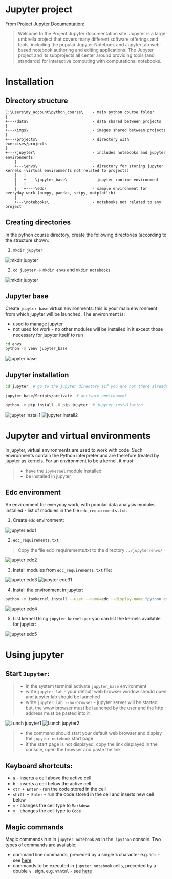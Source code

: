 # Jupyter project

From [Project Jupyter Documentation](https://docs.jupyter.org/en/latest/):
>Welcome to the Project Jupyter documentation site. Jupyter is a large umbrella project that covers many different
software offerings and tools, including the popular Jupyter Notebook and JupyterLab web-based notebook authoring and
editing applications. The Jupyter project and its subprojects all center around providing tools (and standards) for
interactive computing with computational notebooks.


# Installation

## Directory structure

```plaintext
C:\Users\my_account\python_course\    - main python course folder
|
+---\data\                            - data shared between projects
|
+---\imgs\                            - images shared between projects
|
+---\projects\                        - directory with exercises/projects
|
+---\jupyter\                         - includes notebooks and jupyter environments
    |   
    +---\envs\                        - directory for storing jupyter kernels (virtual environments not related to projects)
    |   |
    |   +----\jupyter_base\           - jupyter runtime environment
    |   |
    |   +----\edc\                    - sample environment for everyday work (numpy, pandas, scipy, matplotlib)
    |
    +---\notebooks\                   - notebooks not related to any project
```

## Creating directories
In the python course directory, create the following directories (according to the structure shown: 
1. `mkdir jupyter`

  ![mkdir jupyter](imgs/jup_mkdir1.jpg)

2. `cd jupyter` -> `mkdir envs` and `mkdir notebooks`

  ![mkdir jupyter](imgs/jup_mkdir2.jpg)



## Jupyter base
Create `jupyter base` virtual environments: this is your main environment from which jupyter will be launched. The environment is:
- used to manage jupyter
- not used for work - no other modules will be installed in it except those necessary for jupyter itself to run

```bash
cd envs
python -m venv jupyter_base
```
![jupyter base](imgs/jup_base.jpg)


## Jupyter installation

```bash
cd jupyter  # go to the jupyter directory (if you are not there already)

jupyter_base/Scripts/activate  # activate environment

python -m pip install -U pip jupyter  # jupyter installation
```

![jupyter install1](imgs/jup_install1.jpg)
![jupyter install2](imgs/jup_install2.jpg)


# Jupyter and virtual environments

In jupyter, virtual environments are used to work with code. Such environments contain the Python interpreter and are
therefore treated by jupyter as kernels.
For an environment to be a kernel, it must:
>- have the `ipykernel` module installed
>- be installed in jupyter

## Edc environment

An environment for everyday work, with popular data analysis modules installed - list of modules in the file
`edc_requirements.txt`.

1. Create `edc` environment:

 ![jupyter edc1](imgs/jup_edc1.jpg)

2. `edc_requirements.txt`
> Copy the file edc_requirements.txt to the directory `../jupyter/envs/`

 ![jupyter edc2](imgs/jup_edc2.jpg)


3. Install modules from `edc_requirements.txt` file:

 ![jupyter edc3](imgs/jup_edc3.jpg)
 ![jupyter edc31](imgs/jup_edc31.jpg)

4. Install the environment in jupyter:
```bash
python -m ipykernel install --user --name=edc --display-name "python_edc"

```

 ![jupyter edc4](imgs/jup_edc4.jpg)


5. List kernel
Using `jupyter-kernelspec` you can list the kernels available for jupyter:

 ![jupyter edc5](imgs/jup_edc5.jpg)


# Using jupyter

## Start `Jupyter`:

 >- in the system terminal activate `jupyter_base` environment
 >- write `jupyter lab` - your default web browser window should open and jupyter lab should be launched
 >- write `jupyter lab --no-browser` - jupyter server will be started but, the www browser must be launched by the user
    and the http address must be pasted into it

 ![Lunch jupyter1](./imgs/jup_run1.png)
 ![Lunch jupyter2](./imgs/jup_run2.png)

 >- the command should start your default web browser and display the `jupyter notebook` start page
 >- if the start page is not displayed, copy the link displayed in the console, open the browser and paste the link


## Keyboard shortcuts:

 - `a` - inserts a cell above the active cell
 - `b` - inserts a cell below the active cell
 - `ctr + Enter` - run the code stored in the cell
 - `shift + Enter` - run the code stored in the cell and inserts new cell below
 - `m` - changes the cell type to `Markdown`
 - `y` - changes the cell type to `Code`
  

## Magic commands

Magic commands run in `jupyter notebook` as in the` ipython` console. Two types of commands are available:

 - command line commands, preceded by a single `%` character e.g. `%ls` - see [here](https://ipython.readthedocs.io/en/stable/interactive/magics.html#line-magics). 
 - commands to be executed in `jupyter notebook` cells, preceded by a double `% ` sign, e.g. ` %%html ` - see [here](https://ipython.readthedocs.io/en/stable/interactive/magics.html#cell-magics)



